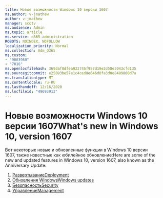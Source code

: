 ```yaml
---
title: Новые возможности Windows 10 версии 1607
ms.author: v-jmathew
author: v-jmathew
manager: scotv
ms.audience: Admin
ms.topic: article
ms.service: o365-administration
ROBOTS: NOINDEX, NOFOLLOW
localization_priority: Normal
ms.collection: Adm_O365
ms.custom:
- "9003960"
- "7016"
ms.openlocfilehash: 369daf8dfea932746f957d19e2d58e3043cfd135
ms.sourcegitcommit: e25893be57e1c4ced8e646d0fa3d0e8489880d7a
ms.translationtype: MT
ms.contentlocale: ru-RU
ms.lasthandoff: 12/16/2020
ms.locfileid: "49693913"
---
```

# <a name="whats-new-in-windows-10-version-1607"></a><span data-ttu-id="b9842-102">Новые возможности Windows 10 версии 1607</span><span class="sxs-lookup"><span data-stu-id="b9842-102">What's new in Windows 10, version 1607</span></span>

<span data-ttu-id="b9842-103">Вот некоторые новые и обновленные функции в Windows 10 версии 1607, также известные как юбилейное обновление:</span><span class="sxs-lookup"><span data-stu-id="b9842-103">Here are some of the new and updated features in Windows 10, version 1607, also known as the Anniversary Update:</span></span>

1. [<span data-ttu-id="b9842-104">Развертывание</span><span class="sxs-lookup"><span data-stu-id="b9842-104">Deployment</span></span>](https://go.microsoft.com/fwlink/?linkid=2114462)
2. [<span data-ttu-id="b9842-105">Обновления Windows</span><span class="sxs-lookup"><span data-stu-id="b9842-105">Windows updates</span></span>](https://go.microsoft.com/fwlink/?linkid=2114463)
3. [<span data-ttu-id="b9842-106">Безопасность</span><span class="sxs-lookup"><span data-stu-id="b9842-106">Security</span></span>](https://go.microsoft.com/fwlink/?linkid=2114270)
4. [<span data-ttu-id="b9842-107">Управление</span><span class="sxs-lookup"><span data-stu-id="b9842-107">Management</span></span>](https://go.microsoft.com/fwlink/?linkid=2114271)
